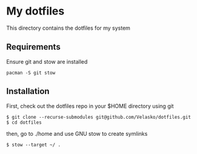 # My dotfiles

This directory contains the dotfiles for my system

## Requirements

Ensure git and stow are installed

```
pacman -S git stow
```

## Installation

First, check out the dotfiles repo in your $HOME directory using git

```
$ git clone --recurse-submodules git@github.com/Velasko/dotfiles.git
$ cd dotfiles
```

then, go to ./home and use GNU stow to create symlinks

```
$ stow --target ~/ .
```
